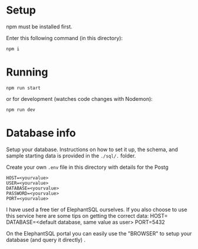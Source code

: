 # Setup

npm must be installed first.

Enter this following command (in this directory):

`npm i`

# Running

`npm run start`

or for development (watches code changes with Nodemon):

`npm run dev`

# Database info

Setup your database. Instructions on how to set it up, the schema,  and sample starting data is provided in the `./sql/.` folder.

Create your own `.env` file in this directory with details for the Postg

```
HOST=<yourvalue>
USER=<yourvalue>
DATABASE=<yourvalue>
PASSWORD=<yourvalue>
PORT=<yourvalue>
```

I have used a free tier of ElephantSQL ourselves. If you also choose to use this service here are some tips on getting the correct data:
HOST=<server url>
DATABASE=<default database, same value as user>
PORT=5432

On the ElephantSQL portal you can easily use the "BROWSER" to setup your database (and query it directly) .